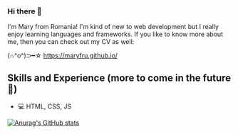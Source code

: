### Hi there 👋

I'm Mary from Romania! I'm kind of new to web development but I really enjoy learning languages and frameworks. If you like to know more about me, then you can check out my CV as well:

(∩^o^)⊃━☆   https://maryfru.github.io/  

## Skills and Experience (more to come in the future 🙈)
* 💻 HTML, CSS, JS

[![Anurag's GitHub stats](https://github-readme-stats.vercel.app/api?username=maryfru)](https://github.com/anuraghazra/github-readme-stats)
